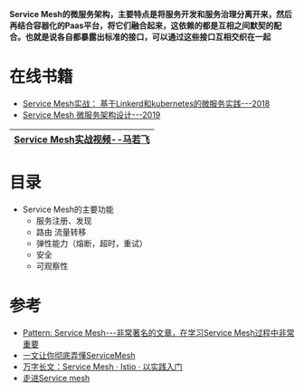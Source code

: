 **Service Mesh的微服务架构，主要特点是将服务开发和服务治理分离开来，然后再结合容器化的Paas平台，将它们融合起来，这依赖的都是互相之间默契的配合。也就是说各自都暴露出标准的接口，可以通过这些接口互相交织在一起**


# 在线书籍

* [Service Mesh实战： 基于Linkerd和kubernetes的微服务实践---2018](https://weread.qq.com/web/reader/743329b0716983fb7437b63kc81322c012c81e728d9d180)
* [Service Mesh 微服务架构设计---2019](https://weread.qq.com/web/reader/42932ba07195510b429d842kc81322c012c81e728d9d180)


[Service Mesh实战视频--马若飞](https://www.youtube.com/watch?v=VAKotZT8SMI&list=PLo0iJFLQIBEaqom6wvP9qsSJQalc2TkaQ&index=1)|
---|


# 目录
* Service Mesh的主要功能
  * 服务注册、发现
  * 路由 流量转移
  * 弹性能力（熔断，超时，重试）
  * 安全
  * 可观察性

# 参考
* [Pattern: Service Mesh---非常著名的文章，在学习Service Mesh过程中非常重要](https://philcalcado.com/2017/08/03/pattern_service_mesh.html)
* [一文让你彻底弄懂ServiceMesh](https://zhuanlan.zhihu.com/p/153105848)
* [万字长文：Service Mesh · Istio · 以实践入门](https://mp.weixin.qq.com/s/xbC5UF_v4C2NyWyRo3NuvA)
* [走进Service mesh ](https://github.com/aCoder2013/blog/issues/15)
